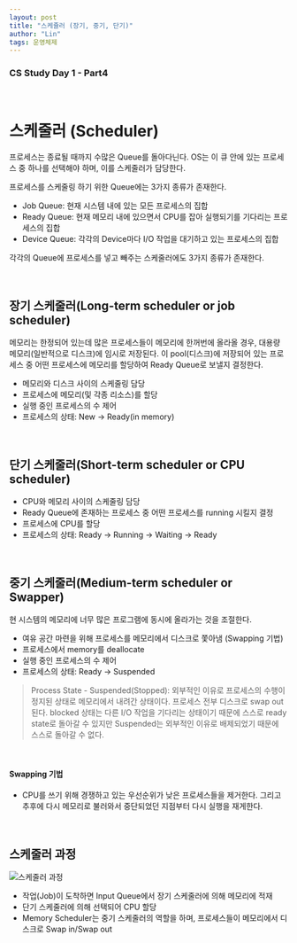 ```yaml
---
layout: post
title: "스케쥴러 (장기, 중기, 단기)"
author: "Lin"
tags: 운영체제
---
```

### CS Study Day 1 - Part4

<br>

# 스케줄러 (Scheduler)
프로세스는 종료될 때까지 수많은 Queue를 돌아다닌다. OS는 이 큐 안에 있는 프로세스 중 하나를 선택해야 하며, 이를 스케줄러가 담당한다.

프로세스를 스케줄링 하기 위한 Queue에는 3가지 종류가 존재한다. 
- Job Queue: 현재 시스템 내에 있는 모든 프로세스의 집합
- Ready Queue: 현재 메모리 내에 있으면서 CPU를 잡아 실행되기를 기다리는 프로세스의 집합 
- Device Queue: 각각의 Device마다 I/O 작업을 대기하고 있는 프로세스의 집합

각각의 Queue에 프로세스를 넣고 빼주는 스케줄러에도 3가지 종류가 존재한다. 

<br>

## 장기 스케줄러(Long-term scheduler or job scheduler)
메모리는 한정되어 있는데 많은 프로세스들이 메모리에 한꺼번에 올라올 경우, 
대용량 메모리(일반적으로 디스크)에 임시로 저장된다. 
이 pool(디스크)에 저장되어 있는 프로세스 중 어떤 프로세스에 메모리를 할당하여 Ready Queue로 보낼지 결정한다. 
- 메모리와 디스크 사이의 스케줄링 담당
- 프로세스에 메모리(및 각종 리소스)를 할당
- 실행 중인 프로세스의 수 제어
- 프로세스의 상태: New -> Ready(in memory)

<br>

## 단기 스케줄러(Short-term scheduler or CPU scheduler)
- CPU와 메모리 사이의 스케줄링 담당
- Ready Queue에 존재하는 프로세스 중 어떤 프로세스를 running 시킬지 결정
- 프로세스에 CPU를 할당
- 프로세스의 상태: Ready -> Running -> Waiting -> Ready

<br>

## 중기 스케줄러(Medium-term scheduler or Swapper)
현 시스템의 메모리에 너무 많은 프로그램에 동시에 올라가는 것을 조절한다. 
- 여유 공간 마련을 위해 프로세스를 메모리에서 디스크로 쫓아냄 (Swapping 기법)
- 프로세스에서 memory를 deallocate
- 실행 중인 프로세스의 수 제어
- 프로세스의 상태: Ready -> Suspended

> Process State - Suspended(Stopped): 외부적인 이유로 프로세스의 수행이 정지된 상태로 메모리에서 내려간 상태이다.
프로세스 전부 디스크로 swap out 된다. 
blocked 상태는 다른 I/O 작업을 기다리는 상태이기 때문에 스스로 ready state로 돌아갈 수 있지만 
Suspended는 외부적인 이유로 배제되었기 때문에 스스로 돌아갈 수 없다. 

<br>

#### Swapping 기법 
- CPU를 쓰기 위해 경쟁하고 있는 우선순위가 낮은 프로세스들을 제거한다. 그리고 추후에 다시 메모리로 불러와서 중단되었던 지점부터 다시 실행을 재게한다. 

<br>

## 스케줄러 과정
![스케줄러 과정](https://user-images.githubusercontent.com/33534771/87003398-82df2880-c1f6-11ea-99da-9deafad24475.png)
- 작업(Job)이 도착하면 Input Queue에서 장기 스케줄러에 의해 메모리에 적재
- 단기 스케줄러에 의해 선택되어 CPU 할당
- Memory Scheduler는 중기 스케줄러의 역할을 하며, 프로세스들이 메모리에서 디스크로 Swap in/Swap out








